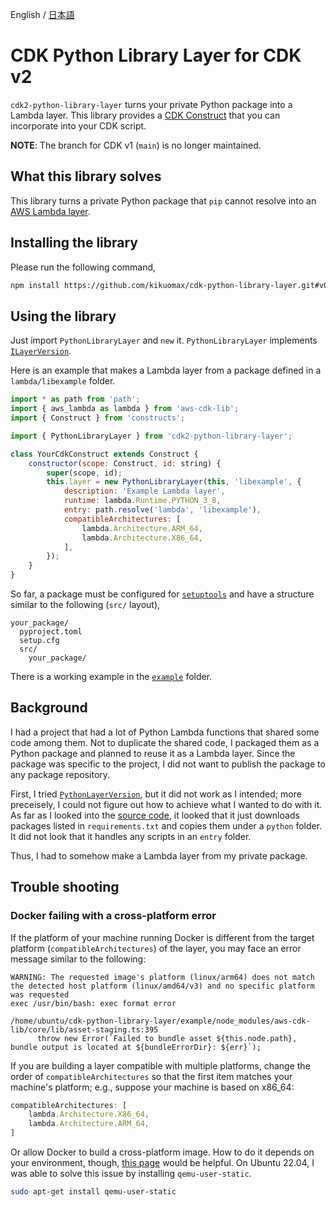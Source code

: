 English / [日本語](./README_ja.md)

# CDK Python Library Layer for CDK v2

`cdk2-python-library-layer` turns your private Python package into a Lambda layer.
This library provides a [CDK Construct](https://docs.aws.amazon.com/cdk/api/latest/docs/@aws-cdk_core.Construct.html) that you can incorporate into your CDK script.

**NOTE**: The branch for CDK v1 (`main`) is no longer maintained.

## What this library solves

This library turns a private Python package that `pip` cannot resolve into an [AWS Lambda layer](https://docs.aws.amazon.com/lambda/latest/dg/configuration-layers.html).

## Installing the library

Please run the following command,

```sh
npm install https://github.com/kikuomax/cdk-python-library-layer.git#v0.2.1-v2
```

## Using the library

Just import `PythonLibraryLayer` and `new` it.
`PythonLibraryLayer` implements [`ILayerVersion`](https://docs.aws.amazon.com/cdk/api/latest/docs/@aws-cdk_aws-lambda.ILayerVersion.html).

Here is an example that makes a Lambda layer from a package defined in a `lambda/libexample` folder.

```js
import * as path from 'path';
import { aws_lambda as lambda } from 'aws-cdk-lib';
import { Construct } from 'constructs';

import { PythonLibraryLayer } from 'cdk2-python-library-layer';

class YourCdkConstruct extends Construct {
    constructor(scope: Construct, id: string) {
        super(scope, id);
        this.layer = new PythonLibraryLayer(this, 'libexample', {
            description: 'Example Lambda layer',
            runtime: lambda.Runtime.PYTHON_3_8,
            entry: path.resolve('lambda', 'libexample'),
            compatibleArchitectures: [
                lambda.Architecture.ARM_64,
                lambda.Architecture.X86_64,
            ],
        });
    }
}
```

So far, a package must be configured for [`setuptools`](https://setuptools.pypa.io/en/latest/index.html) and have a structure similar to the following (`src/` layout),

```
your_package/
  pyproject.toml
  setup.cfg
  src/
    your_package/
```

There is a working example in the [`example`](./example) folder.

## Background

I had a project that had a lot of Python Lambda functions that shared some code among them.
Not to duplicate the shared code, I packaged them as a Python package and planned to reuse it as a Lambda layer.
Since the package was specific to the project, I did not want to publish the package to any package repository.

First, I tried [`PythonLayerVersion`](https://docs.aws.amazon.com/cdk/api/latest/docs/@aws-cdk_aws-lambda-python.PythonLayerVersion.html), but it did not work as I intended; more preceisely, I could not figure out how to achieve what I wanted to do with it.
As far as I looked into the [source code](https://github.com/aws/aws-cdk/tree/v1.134.0/packages/%40aws-cdk/aws-lambda-python/lib), it looked that it just downloads packages listed in `requirements.txt` and copies them under a `python` folder.
It did not look that it handles any scripts in an `entry` folder.

Thus, I had to somehow make a Lambda layer from my private package.

## Trouble shooting

### Docker failing with a cross-platform error

If the platform of your machine running Docker is different from the target platform (`compatibleArchitectures`) of the layer, you may face an error message similar to the following:
```
WARNING: The requested image's platform (linux/arm64) does not match the detected host platform (linux/amd64/v3) and no specific platform was requested
exec /usr/bin/bash: exec format error

/home/ubuntu/cdk-python-library-layer/example/node_modules/aws-cdk-lib/core/lib/asset-staging.ts:395
      throw new Error(`Failed to bundle asset ${this.node.path}, bundle output is located at ${bundleErrorDir}: ${err}`);
```

If you are building a layer compatible with multiple platforms, change the order of `compatibleArchitectures` so that the first item matches your machine's platform; e.g., suppose your machine is based on x86_64:
```ts
compatibleArchitectures: [
    lambda.Architecture.X86_64,
    lambda.Architecture.ARM_64,
]
```

Or allow Docker to build a cross-platform image.
How to do it depends on your environment, though, [this page](https://docs.docker.com/build/building/multi-platform/) would be helpful.
On Ubuntu 22.04, I was able to solve this issue by installing `qemu-user-static`.
```sh
sudo apt-get install qemu-user-static
```